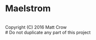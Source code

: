 # Maelstrom
<br/>
Copyright (C) 2016 Matt Crow <br/>
# Do not duplicate any part of this project<br/>
